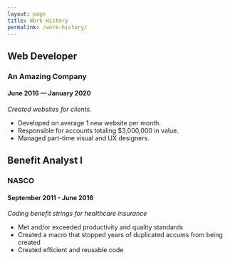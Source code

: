 ```yaml
---
layout: page
title: Work History
permalink: /work-history/
---
```


## Web Developer

### An Amazing Company

#### June 2016 — January 2020

_Created websites for clients._

* Developed on average 1 new website per month.
* Responsible for accounts totaling $3,000,000 in value.
* Managed part-time visual and UX designers.


## Benefit Analyst I

### NASCO

#### September 2011 - June 2016

_Coding benefit strings for healthcare insurance_

* Met and/or exceeded productivity and quality standards
* Created a macro that stopped years of duplicated accums from being created
* Created efficient and reusable code
